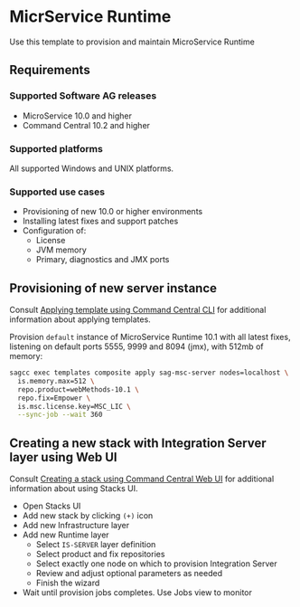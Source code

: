 <!-- Copyright 2013 - 2018 Software AG, Darmstadt, Germany and/or its licensors

   SPDX-License-Identifier: Apache-2.0

    Licensed under the Apache License, Version 2.0 (the "License");
    you may not use this file except in compliance with the License.
    You may obtain a copy of the License at

        http://www.apache.org/licenses/LICENSE-2.0

    Unless required by applicable law or agreed to in writing, software
    distributed under the License is distributed on an "AS IS" BASIS,
     WITHOUT WARRANTIES OR CONDITIONS OF ANY KIND, either express or implied.
     See the License for the specific language governing permissions and

     limitations under the License.                                                  

-->

# MicrService Runtime

Use this template to provision and maintain MicroService Runtime

## Requirements

### Supported Software AG releases

* MicroService 10.0 and higher
* Command Central 10.2 and higher

### Supported platforms

All supported Windows and UNIX platforms.

### Supported use cases

* Provisioning of new 10.0 or higher environments
* Installing latest fixes and support patches
* Configuration of:
  * License
  * JVM memory
  * Primary, diagnostics and JMX ports

## Provisioning of new server instance

Consult [Applying template using Command Central CLI](https://github.com/SoftwareAG/sagdevops-templates/wiki/Using-default-templates#applying-template-using-command-central-cli) for additional information about applying templates.

Provision `default` instance of MicroService Runtime 10.1 with all latest fixes,
listening on default ports 5555, 9999 and 8094 (jmx), with 512mb of memory:

```bash
sagcc exec templates composite apply sag-msc-server nodes=localhost \
  is.memory.max=512 \
  repo.product=webMethods-10.1 \
  repo.fix=Empower \
  is.msc.license.key=MSC_LIC \
  --sync-job --wait 360
```
## Creating a new stack with Integration Server layer using Web UI

Consult [Creating a stack using Command Central Web UI](https://github.com/SoftwareAG/sagdevops-templates/wiki/Using-default-templates#creating-a-new-stack-using-web-ui)
for additional information about using Stacks UI.

* Open Stacks UI
* Add new stack by clicking `(+)` icon
* Add new Infrastructure layer
* Add new Runtime layer
  * Select `IS-SERVER` layer definition
  * Select product and fix repositories
  * Select exactly one node on which to provision Integration Server
  * Review and adjust optional parameters as needed
  * Finish the wizard
* Wait until provision jobs completes. Use Jobs view to monitor
